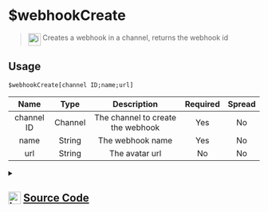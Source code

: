 # $webhookCreate
> <img align="top" src="https://upload.wikimedia.org/wikipedia/commons/thumb/e/e4/Infobox_info_icon.svg/160px-Infobox_info_icon.svg.png?20150409153300" alt="image" width="25" height="auto"> Creates a webhook in a channel, returns the webhook id
## Usage
```
$webhookCreate[channel ID;name;url]
```
| Name | Type | Description | Required | Spread
| :---: | :---: | :---: | :---: | :---: |
channel ID | Channel | The channel to create the webhook | Yes | No
name | String | The webhook name | Yes | No
url | String | The avatar url | No | No
<details>
<summary>
    
## <img align="top" src="https://cdn4.iconfinder.com/data/icons/iconsimple-logotypes/512/github-512.png" alt="image" width="25" height="auto">  [Source Code](https://github.com/tryforge/ForgeScript-V2/blob/main/src/native/webhookCreate.ts)
    
</summary>
    
```ts
import { BaseChannel, TextChannel } from "discord.js"
import { ArgType, NativeFunction, Return } from "../structures"
import noop from "../functions/noop"

export default new NativeFunction({
    name: "$webhookCreate",
    version: "1.0.0",
    description: "Creates a webhook in a channel, returns the webhook id",
    brackets: true,
    unwrap: true,
    args: [
        {
            name: "channel ID",
            description: "The channel to create the webhook",
            type: ArgType.Channel,
            rest: false,
            required: true,
            check: (i: BaseChannel) => "createWebhook" in i,
        },
        {
            name: "name",
            description: "The webhook name",
            rest: false,
            required: true,
            type: ArgType.String,
        },
        {
            name: "url",
            description: "The avatar url",
            rest: false,
            type: ArgType.String,
        },
    ],
    async execute(_, [channel, name, url]) {
        const ch = channel as TextChannel
        const web = await ch
            .createWebhook({
                name: name,
                avatar: url || undefined,
            })
            .catch(noop)

        return Return.success(web ? web.id : undefined)
    },
})

```
    
</details>